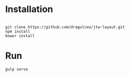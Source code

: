 # Installation

```

git clone https://github.com/dragulceo/jtw-layout.git
npm install
bower install

```

# Run

```
gulp serve

```


